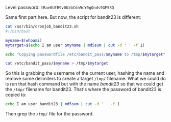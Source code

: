 Level password: `tRae0UfB9v0UzbCdn9cY0gQnds9GF58Q`

Same first part here. But now, the script for bandit23 is different:

```sh
cat /usr/bin/cronjob_bandit23.sh
#!/bin/bash

myname=$(whoami)
mytarget=$(echo I am user $myname | md5sum | cut -d ' ' -f 1)

echo "Copying passwordfile /etc/bandit_pass/$myname to /tmp/$mytarget"

cat /etc/bandit_pass/$myname > /tmp/$mytarget
```

So this is grabbing the username of the current user, hashing the name and remove some delimiters to create a target `/tmp/` filename. What we could do is run that hash command but with the name *bandit23* so that we could get the `/tmp/` filename for bandit23. That's where the password of bandit23 is copied to:

```sh
echo I am user bandit23 | md5sum | cut -d ' ' -f 1
```

Then grep the `/tmp/` file for the password.